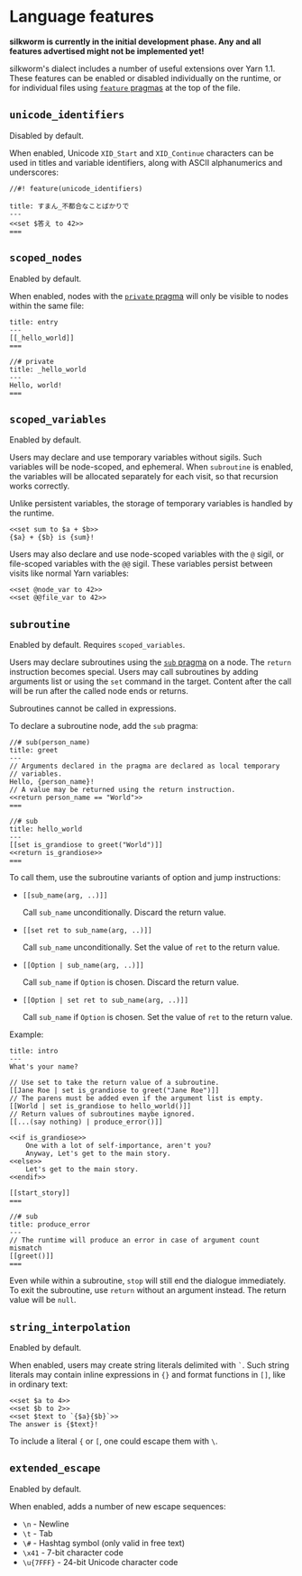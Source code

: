 # Language features

**silkworm is currently in the initial development phase. Any and all features advertised might not be implemented yet!**

silkworm's dialect includes a number of useful extensions over Yarn 1.1. These features can be enabled or disabled individually on the runtime, or for individual files using [`feature` pragmas](pragmas.md#feature-disable-feature) at the top of the file.

## `unicode_identifiers`

Disabled by default.

When enabled, Unicode `XID_Start` and `XID_Continue` characters can be used in titles and variable identifiers, along with ASCII alphanumerics and underscores:

```
//#! feature(unicode_identifiers)

title: すまん_不都合なことばかりで
---
<<set $答え to 42>>
===
```

## `scoped_nodes`

Enabled by default.

When enabled, nodes with the [`private` pragma](pragmas.md#private) will only be visible to nodes within the same file:

```
title: entry
---
[[_hello_world]]
===

//# private
title: _hello_world
---
Hello, world!
===
```

## `scoped_variables`

Enabled by default.

Users may declare and use temporary variables without sigils. Such variables will be node-scoped, and ephemeral. When `subroutine` is enabled, the variables will be allocated separately for each visit, so that recursion works correctly.

Unlike persistent variables, the storage of temporary variables is handled by the runtime.

```
<<set sum to $a + $b>>
{$a} + {$b} is {sum}!
```

Users may also declare and use node-scoped variables with the `@` sigil, or file-scoped variables with the `@@` sigil. These variables persist between visits like normal Yarn variables:

```
<<set @node_var to 42>>
<<set @@file_var to 42>>
```

## `subroutine`

Enabled by default. Requires `scoped_variables`.

Users may declare subroutines using the [`sub` pragma](pragmas.md#sub) on a node. The `return` instruction becomes special. Users may call subroutines by adding arguments list or using the `set` command in the target. Content after the call will be run after the called node ends or returns.

Subroutines cannot be called in expressions.

To declare a subroutine node, add the `sub` pragma:

```
//# sub(person_name)
title: greet
---
// Arguments declared in the pragma are declared as local temporary
// variables.
Hello, {person_name}!
// A value may be returned using the return instruction.
<<return person_name == "World">>
===

//# sub
title: hello_world
---
[[set is_grandiose to greet("World")]]
<<return is_grandiose>>
===
```

To call them, use the subroutine variants of option and jump instructions:

- `[[sub_name(arg, ..)]]`

    Call `sub_name` unconditionally. Discard the return value.

- `[[set ret to sub_name(arg, ..)]]`

    Call `sub_name` unconditionally. Set the value of `ret` to the return value.

- `[[Option | sub_name(arg, ..)]]`

    Call `sub_name` if `Option` is chosen. Discard the return value.

- `[[Option | set ret to sub_name(arg, ..)]]`

    Call `sub_name` if `Option` is chosen. Set the value of `ret` to the return value.

Example:

```
title: intro
---
What's your name?

// Use set to take the return value of a subroutine.
[[Jane Roe | set is_grandiose to greet("Jane Roe")]]
// The parens must be added even if the argument list is empty.
[[World | set is_grandiose to hello_world()]]
// Return values of subroutines maybe ignored.
[[...(say nothing) | produce_error()]]

<<if is_grandiose>>
    One with a lot of self-importance, aren't you?
    Anyway, Let's get to the main story.
<<else>>
    Let's get to the main story.
<<endif>>

[[start_story]]
===

//# sub
title: produce_error
---
// The runtime will produce an error in case of argument count mismatch
[[greet()]]
===
```

Even while within a subroutine, `stop` will still end the dialogue immediately. To exit the subroutine, use `return` without an argument instead. The return value will be `null`.

## `string_interpolation`

Enabled by default.

When enabled, users may create string literals delimited with `` ` ``. Such string literals may contain inline expressions in `{}` and format functions in `[]`, like in ordinary text:

```
<<set $a to 4>>
<<set $b to 2>>
<<set $text to `{$a}{$b}`>>
The answer is {$text}!
```

To include a literal `{` or `[`, one could escape them with `\`.

## `extended_escape`

Enabled by default.

When enabled, adds a number of new escape sequences:

- `\n` - Newline
- `\t` - Tab
- `\#` - Hashtag symbol (only valid in free text)
- `\x41` - 7-bit character code
- `\u{7FFF}` - 24-bit Unicode character code